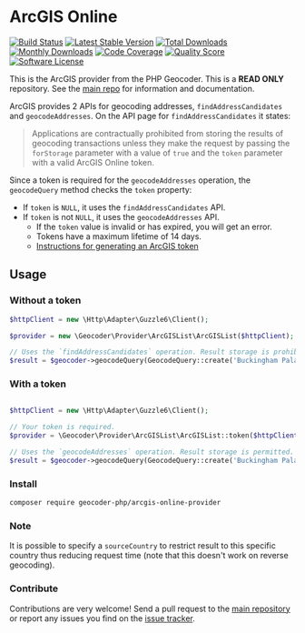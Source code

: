 # ArcGIS Online

[![Build Status](https://travis-ci.org/geocoder-php/arcgis-online-provider.svg?branch=master)](http://travis-ci.org/geocoder-php/arcgis-online-provider)
[![Latest Stable Version](https://poser.pugx.org/geocoder-php/arcgis-online-provider/v/stable)](https://packagist.org/packages/geocoder-php/arcgis-online-provider)
[![Total Downloads](https://poser.pugx.org/geocoder-php/arcgis-online-provider/downloads)](https://packagist.org/packages/geocoder-php/arcgis-online-provider)
[![Monthly Downloads](https://poser.pugx.org/geocoder-php/arcgis-online-provider/d/monthly.png)](https://packagist.org/packages/geocoder-php/arcgis-online-provider)
[![Code Coverage](https://img.shields.io/scrutinizer/coverage/g/geocoder-php/arcgis-online-provider.svg?style=flat-square)](https://scrutinizer-ci.com/g/geocoder-php/arcgis-online-provider)
[![Quality Score](https://img.shields.io/scrutinizer/g/geocoder-php/arcgis-online-provider.svg?style=flat-square)](https://scrutinizer-ci.com/g/geocoder-php/arcgis-online-provider)
[![Software License](https://img.shields.io/badge/license-MIT-brightgreen.svg?style=flat-square)](LICENSE)

This is the ArcGIS provider from the PHP Geocoder. This is a **READ ONLY** repository. See the
[main repo](https://github.com/geocoder-php/Geocoder) for information and documentation.

ArcGIS provides 2 APIs for geocoding addresses, `findAddressCandidates` and
`geocodeAddresses`. On the API page for `findAddressCandidates` it states:
> Applications are contractually prohibited from storing the results of
geocoding transactions unless they make the request by passing the `forStorage`
parameter with a value of `true` and the `token` parameter with a valid ArcGIS
Online token.

Since a token is required for the `geocodeAddresses` operation, the
`geocodeQuery` method checks the `token` property:
* If `token` is `NULL`, it uses the `findAddressCandidates` API.
* If `token` is not `NULL`, it uses the `geocodeAddresses` API.
    * If the `token` value is invalid or has expired, you will get an error.
    * Tokens have a maximum lifetime of 14 days.
    * [Instructions for generating an ArcGIS token](https://developers.arcgis.com/rest/geocode/api-reference/geocoding-authenticate-a-request.htm#GUID-F2BECC7B-5042-4D89-87FC-4CE31012E66D)

## Usage

### Without a token

```php
$httpClient = new \Http\Adapter\Guzzle6\Client();

$provider = new \Geocoder\Provider\ArcGISList\ArcGISList($httpClient);

// Uses the `findAddressCandidates` operation. Result storage is prohibited.
$result = $geocoder->geocodeQuery(GeocodeQuery::create('Buckingham Palace, London'));
```

### With a token

```php

$httpClient = new \Http\Adapter\Guzzle6\Client();

// Your token is required.
$provider = \Geocoder\Provider\ArcGISList\ArcGISList::token($httpClient, 'your-token');

// Uses the `geocodeAddresses` operation. Result storage is permitted.
$result = $geocoder->geocodeQuery(GeocodeQuery::create('Buckingham Palace, London'));
```

### Install

```bash
composer require geocoder-php/arcgis-online-provider
```

### Note

It is possible to specify a `sourceCountry` to restrict result to this specific
country thus reducing request time (note that this doesn't work on reverse
geocoding).


### Contribute

Contributions are very welcome! Send a pull request to the [main repository](https://github.com/geocoder-php/Geocoder) or
report any issues you find on the [issue tracker](https://github.com/geocoder-php/Geocoder/issues).
